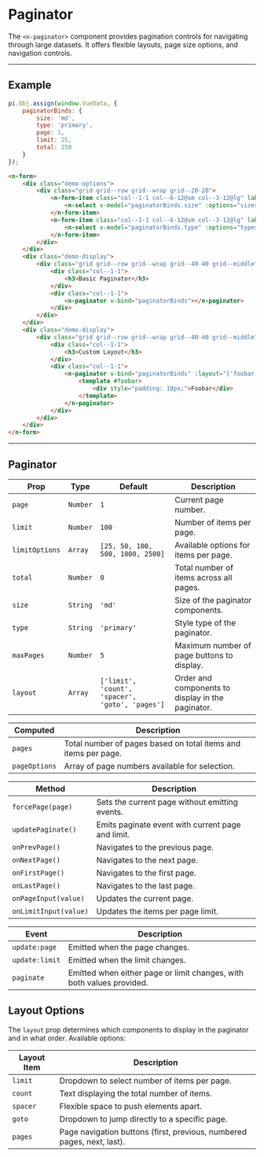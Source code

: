 # Paginator

The `<n-paginator>` component provides pagination controls for navigating through large datasets. It offers flexible layouts, page size options, and navigation controls.

<hr>

## Example

```js [demo]
pi.Obj.assign(window.VueData, {
    paginatorBinds: {
        size: 'md', 
        type: 'primary',
        page: 1,
        limit: 25,
        total: 250
    }
});
```

```html [demo]
<n-form>
    <div class="demo-options">
        <div class="grid grid--row grid--wrap grid--20-20">
            <n-form-item class="col--1-1 col--6-12@sm col--3-12@lg" label="Size">
                <n-select v-model="paginatorBinds.size" :options="sizes" />
            </n-form-item>
            <n-form-item class="col--1-1 col--6-12@sm col--3-12@lg" label="Type">
                <n-select v-model="paginatorBinds.type" :options="types" />
            </n-form-item>
        </div>
    </div>
    <div class="demo-display">
        <div class="grid grid--row grid--wrap grid--40-40 grid--middle">
            <div class="col--1-1">
                <h3>Basic Paginator</h3>
            </div>
            <div class="col--1-1">
                <n-paginator v-bind="paginatorBinds"></n-paginator>
            </div>
        </div>
    </div>
    <div class="demo-display">
        <div class="grid grid--row grid--wrap grid--40-40 grid--middle">
            <div class="col--1-1">
                <h3>Custom Layout</h3>
            </div>
            <div class="col--1-1">
                <n-paginator v-bind="paginatorBinds" :layout="['foobar', 'pages', 'spacer', 'count']">
                    <template #foobar>
                        <div style="padding: 10px;">Foobar</div>
                    </template>
                </n-paginator>
            </div>
        </div>
    </div>
</n-form>
```

<hr>

## Paginator

| **Prop**        | **Type**       | **Default**                               | **Description**                                                             |
|-----------------|----------------|-------------------------------------------|-----------------------------------------------------------------------------|
| `page`          | `Number`       | `1`                                       | Current page number.                                                        |
| `limit`         | `Number`       | `100`                                     | Number of items per page.                                                   |
| `limitOptions`  | `Array`        | `[25, 50, 100, 500, 1000, 2500]`          | Available options for items per page.                                       |
| `total`         | `Number`       | `0`                                       | Total number of items across all pages.                                     |
| `size`          | `String`       | `'md'`                                    | Size of the paginator components.                                           |
| `type`          | `String`       | `'primary'`                               | Style type of the paginator.                                                |
| `maxPages`      | `Number`       | `5`                                       | Maximum number of page buttons to display.                                  |
| `layout`        | `Array`        | `['limit', 'count', 'spacer', 'goto', 'pages']` | Order and components to display in the paginator.                    |

| **Computed**         | **Description**                                                      |
|----------------------|----------------------------------------------------------------------|
| `pages`              | Total number of pages based on total items and items per page.       |
| `pageOptions`        | Array of page numbers available for selection.                       |

| **Method**              | **Description**                                                      |
|-------------------------|----------------------------------------------------------------------|
| `forcePage(page)`       | Sets the current page without emitting events.                       |
| `updatePaginate()`      | Emits paginate event with current page and limit.                    |
| `onPrevPage()`          | Navigates to the previous page.                                      |
| `onNextPage()`          | Navigates to the next page.                                          |
| `onFirstPage()`         | Navigates to the first page.                                         |
| `onLastPage()`          | Navigates to the last page.                                          |
| `onPageInput(value)`    | Updates the current page.                                            |
| `onLimitInput(value)`   | Updates the items per page limit.                                    |

| **Event**             | **Description**                                                      |
|-----------------------|----------------------------------------------------------------------|
| `update:page`         | Emitted when the page changes.                                       |
| `update:limit`        | Emitted when the limit changes.                                      |
| `paginate`            | Emitted when either page or limit changes, with both values provided.|

## Layout Options

The `layout` prop determines which components to display in the paginator and in what order. Available options:

| **Layout Item**  | **Description**                                                             |
|------------------|-----------------------------------------------------------------------------|
| `limit`          | Dropdown to select number of items per page.                                |
| `count`          | Text displaying the total number of items.                                  |
| `spacer`         | Flexible space to push elements apart.                                      |
| `goto`           | Dropdown to jump directly to a specific page.                               |
| `pages`          | Page navigation buttons (first, previous, numbered pages, next, last).      |